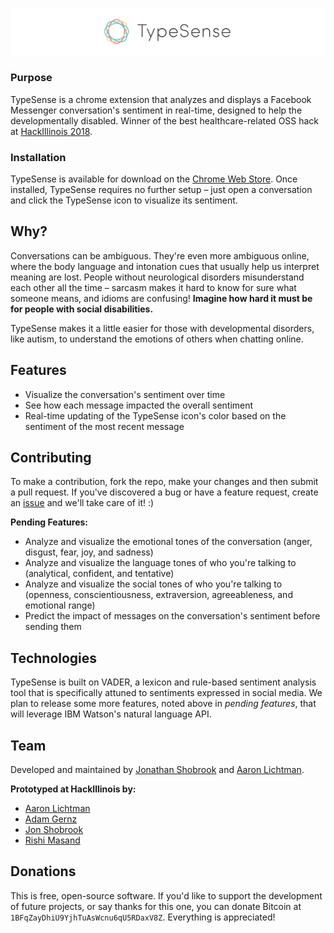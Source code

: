 ![Logo](assets/logo.png)

<!--Badges go here-->

### Purpose

TypeSense is a chrome extension that analyzes and displays a Facebook Messenger conversation's sentiment in real-time, designed to help the developmentally disabled. Winner of the best healthcare-related OSS hack at [HackIllinois 2018](https://devpost.com/software/typesense).

<!--Demo gif goes here-->

### Installation

TypeSense is available for download on the [Chrome Web Store](https://chrome.google.com/webstore/detail/typesense/clobcenoagdldmnkhnglomkgcfhoaiff). Once installed, TypeSense requires no further setup – just open a conversation and click the TypeSense icon to visualize its sentiment.

<!--__How to read the graph:__-->

## Why?

Conversations can be ambiguous. They're even more ambiguous online, where the body language and intonation cues that usually help us interpret meaning are lost. People without neurological disorders misunderstand each other all the time – sarcasm makes it hard to know for sure what someone means, and idioms are confusing! __Imagine how hard it must be for people with social disabilities.__

TypeSense makes it a little easier for those with developmental disorders, like autism, to understand the emotions of others when chatting online.

## Features

* Visualize the conversation's sentiment over time
* See how each message impacted the overall sentiment
* Real-time updating of the TypeSense icon's color based on the sentiment of the most recent message

## Contributing

To make a contribution, fork the repo, make your changes and then submit a pull request. If you've discovered a bug or have a feature request, create an [issue](https://github.com/shobrook/TypeSense/issues/new) and we'll take care of it! :)

__Pending Features:__
* Analyze and visualize the emotional tones of the conversation (anger, disgust, fear, joy, and sadness)
* Analyze and visualize the language tones of who you're talking to (analytical, confident, and tentative)
* Analyze and visualize the social tones of who you're talking to (openness, conscientiousness, extraversion, agreeableness, and emotional range)
* Predict the impact of messages on the conversation's sentiment before sending them

## Technologies

TypeSense is built on VADER, a lexicon and rule-based sentiment analysis tool that is specifically attuned to sentiments expressed in social media. We plan to release some more features, noted above in _pending features_, that will leverage IBM Watson's natural language API.

## Team

Developed and maintained by [Jonathan Shobrook](https://github.com/shobrook) and [Aaron Lichtman](https://github.com/alichtman).

**Prototyped at HackIllinois by:**

* [Aaron Lichtman](https://github.com/alichtman)
* [Adam Gernz](https://github.com/agernz)
* [Jon Shobrook](https://github.com/shobrook)
* [Rishi Masand](https://github.com/darthbatman)

## Donations 

This is free, open-source software. If you'd like to support the development of future projects, or say thanks for this one, you can donate Bitcoin at `1BFqZayDhiU9YjhTuAsWcnu6qU5RDaxV8Z`. Everything is appreciated!
